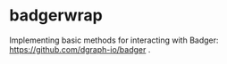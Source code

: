 # badgerwrap
Implementing basic methods for interacting with Badger: https://github.com/dgraph-io/badger .
